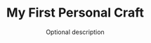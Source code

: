 ---
# ✅ The 'title' field must be present and have a string value.
title: "My First Personal Craft" 
subtitle: "Optional description"
image: '../../assets/silicagel 1.png' 

detailImages:
  - '../../assets/silicagel_main.png'
  - '../../assets/silicagel_scnd.png'
  - '../../assets/silicagel_third.png'
---